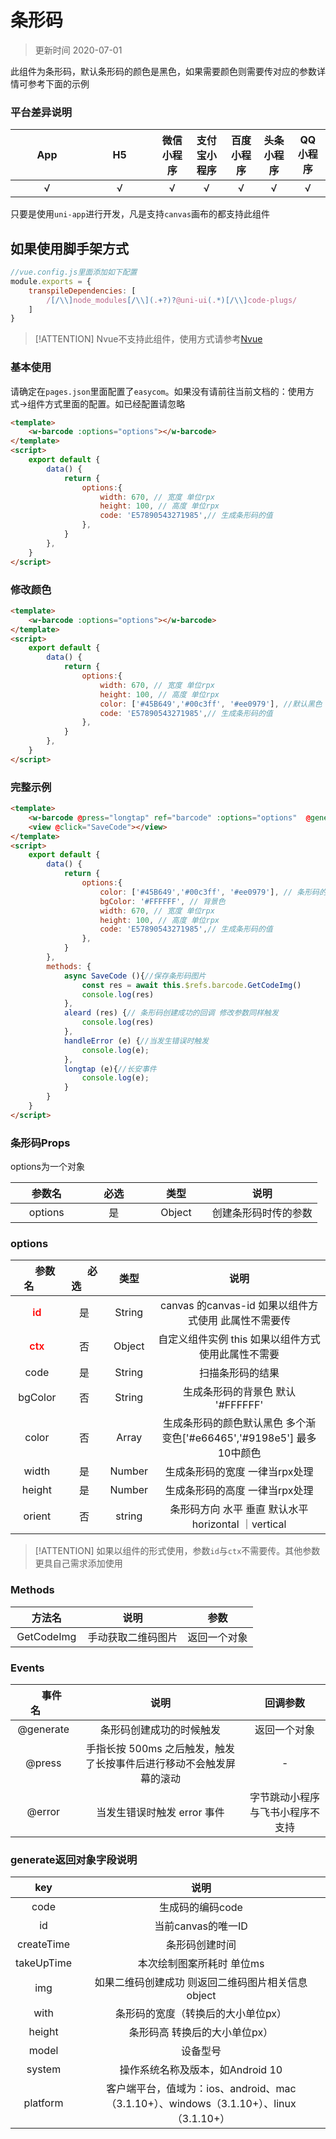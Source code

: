 # 条形码

> 更新时间 2020-07-01


此组件为条形码，默认条形码的颜色是黑色，如果需要颜色则需要传对应的参数详情可参考下面的示例

### 平台差异说明

|&nbsp;&nbsp;&nbsp;&nbsp;&nbsp;&nbsp;&nbsp;&nbsp;App&nbsp;&nbsp;&nbsp;&nbsp;&nbsp;&nbsp;&nbsp;&nbsp; |&nbsp;&nbsp;&nbsp;&nbsp;&nbsp;&nbsp;&nbsp;&nbsp;&nbsp;H5&nbsp;&nbsp;&nbsp;&nbsp;&nbsp;&nbsp;&nbsp;&nbsp;&nbsp;|微信小程序|支付宝小程序|百度小程序|头条小程序|QQ小程序|
|:----:|:----:|:----: |:----:|:----: |:----: |:----:|
|√ |√  |√ |√ | √| √| √|

只要是使用`uni-app`进行开发，凡是支持`canvas`画布的都支持此组件

## 如果使用脚手架方式

```js
//vue.config.js里面添加如下配置
module.exports = {
    transpileDependencies: [
        /[/\\]node_modules[/\\](.+?)?@uni-ui(.*)[/\\]code-plugs/
    ]
}
```

> [!ATTENTION]
> Nvue不支持此组件，使用方式请参考[Nvue](/plugs/web/nvue/#Nvue)

### 基本使用

请确定在`pages.json`里面配置了`easycom`。如果没有请前往当前文档的：使用方式->组件方式里面的配置。如已经配置请忽略

```html
<template>
	<w-barcode :options="options"></w-barcode>
</template>
<script>
	export default {
		data() {
			return {
				options:{
					width: 670, // 宽度 单位rpx
					height: 100, // 高度 单位rpx
					code: 'E57890543271985',// 生成条形码的值
				},
			}
		},
	}
</script>

```

### 修改颜色

```html
<template>
	<w-barcode :options="options"></w-barcode>
</template>
<script>
	export default {
		data() {
			return {
				options:{
					width: 670, // 宽度 单位rpx
					height: 100, // 高度 单位rpx
                    color: ['#45B649','#00c3ff', '#ee0979'], //默认黑色 如果传入多个则颜色渐变
					code: 'E57890543271985',// 生成条形码的值
				},
			}
		},
	}
</script>
```


### 完整示例

```html
<template>
	<w-barcode @press="longtap" ref="barcode" :options="options"  @generate="aleard" @error="handleError"></w-barcode>
	<view @click="SaveCode"></view>
</template>
<script>
	export default {
		data() {
			return {
				options:{
                    color: ['#45B649','#00c3ff', '#ee0979'], // 条形码的颜色 默认黑色
					bgColor: '#FFFFFF', // 背景色
					width: 670, // 宽度 单位rpx
					height: 100, // 高度 单位rpx
					code: 'E57890543271985',// 生成条形码的值
				},
			}
		},
        methods: {
            async SaveCode (){//保存条形码图片
                const res = await this.$refs.barcode.GetCodeImg()
                console.log(res)
            },
            aleard (res) {// 条形码创建成功的回调 修改参数同样触发
                console.log(res)
            },
			handleError (e) {//当发生错误时触发
				console.log(e);
			},
			longtap (e){//长安事件
				console.log(e);
			}
        }
	}
</script>
```

### 条形码Props

options为一个对象

|&nbsp;&nbsp;&nbsp;&nbsp;&nbsp;&nbsp;参数名&nbsp;&nbsp;&nbsp;&nbsp;&nbsp;&nbsp;|&nbsp;&nbsp;&nbsp;&nbsp;&nbsp;&nbsp;必选&nbsp;&nbsp;&nbsp;&nbsp;&nbsp;&nbsp;|&nbsp;&nbsp;&nbsp;&nbsp;&nbsp;&nbsp;类型&nbsp;&nbsp;&nbsp;&nbsp;&nbsp;&nbsp;|说明|
|:----:|:----:|:----:|:----:|
|options |是  |Object |创建条形码时传的参数 |

### options

|&nbsp;&nbsp;&nbsp;&nbsp;&nbsp;&nbsp;参数名&nbsp;&nbsp;&nbsp;&nbsp;&nbsp;&nbsp;|&nbsp;&nbsp;&nbsp;&nbsp;&nbsp;&nbsp;必选&nbsp;&nbsp;&nbsp;&nbsp;&nbsp;&nbsp;|类型|说明|
|:----:|:----:|:----:|:----:|
|<span style="color:red;font-weight: 600;">id</span> |是  |String |canvas 的canvas-id 如果以组件方式使用 此属性不需要传 |
|<span style="color:red;font-weight: 600;">ctx</span> |否  |Object | 自定义组件实例 this 如果以组件方式使用此属性不需要|
|code |是  |String | 扫描条形码的结果    |
|bgColor |否  |String | 生成条形码的背景色 默认 '#FFFFFF'    |
|color     |否  |Array | 生成条形码的颜色默认黑色 多个渐变色['#e66465','#9198e5'] 最多10中颜色   |
|width |是  |Number | 生成条形码的宽度 一律当rpx处理    |
|height |是  | Number | 生成条形码的高度 一律当rpx处理|
|orient |否  | string | 条形码方向 水平 垂直 默认水平 horizontal ｜vertical|

> [!ATTENTION]
> 如果以组件的形式使用，参数`id`与`ctx`不需要传。其他参数更具自己需求添加使用

### Methods

|&nbsp;&nbsp;&nbsp;&nbsp;&nbsp;&nbsp;方法名&nbsp;&nbsp;&nbsp;&nbsp;&nbsp;&nbsp;|说明|参数|
|:----:   |:----:|:-----:|
|GetCodeImg |手动获取二维码图片  |返回一个对象|
### Events

|&nbsp;&nbsp;&nbsp;&nbsp;&nbsp;&nbsp;事件名&nbsp;&nbsp;&nbsp;&nbsp;&nbsp;&nbsp;|说明|回调参数|
|:----:   |:----:|:-----:|
|@generate |条形码创建成功的时候触发  |返回一个对象 |
|@press |手指长按 500ms 之后触发，触发了长按事件后进行移动不会触发屏幕的滚动  |- |
|@error |当发生错误时触发 error 事件  |字节跳动小程序与飞书小程序不支持|

### generate返回对象字段说明

|&nbsp;&nbsp;&nbsp;&nbsp;&nbsp;&nbsp;key&nbsp;&nbsp;&nbsp;&nbsp;&nbsp;&nbsp;|说明|
|:----:   |:----:|
| code | 生成码的编码code |
| id | 当前canvas的唯一ID|
|createTime |条形码创建时间   |
|takeUpTime |本次绘制图案所耗时 单位ms  |
| img | 如果二维码创建成功 则返回二维码图片相关信息 object|
|with |条形码的宽度（转换后的大小单位px）|
|height|条形码高 转换后的大小单位px）|
| model|  设备型号|
| system | 操作系统名称及版本，如Android 10|
| platform|客户端平台，值域为：ios、android、mac（3.1.10+）、windows（3.1.10+）、linux（3.1.10+）|